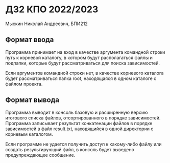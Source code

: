 # ДЗ2 КПО 2022/2023
Мыскин Николай Андреевич, БПИ212

## Формат ввода
Программа принимает на вход в качестве аргумента командной строки путь к корневой каталогу, в котором будут располагаться файлы и подпапки, которые будут рассматриваться для поиска зависимостей.

Если аргументов командной строки нет, в качестве корневого каталога будет рассматриваться папка root, находящаяся в одном каталоге с файлом проекта.

## Формат вывода
Программа выводит в консоль базовую и расширенную версию итогового списка файлов, отсортированного в порядке зависимостей. Программа записывает результат конкатенации файлов в порядке зависимостей в файл result.txt, находящийся в одной директории с корневым каталогом.

Если программе не удается получить доступ к какому-либо файлу или создать результирующий файл, в консоль будет выведено предупреждающее сообщение.
